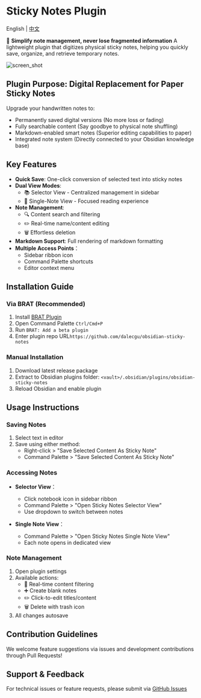 # Sticky Notes Plugin

English | [中文](https://github.com/dalecgu/obsidian-sticky-notes/blob/master/README_zh.md)

📝 **​Simplify note management, never lose fragmented information**
A lightweight plugin that digitizes physical sticky notes, helping you quickly save, organize, and retrieve temporary notes.

![screen_shot]("screen_shot.png")

## Plugin Purpose: Digital Replacement for Paper Sticky Notes
Upgrade your handwritten notes to:
- ​Permanently saved digital versions (No more loss or fading)
- ​Fully searchable content (Say goodbye to physical note shuffling)
- ​Markdown-enabled smart notes (Superior editing capabilities to paper)
- Integrated note system (Directly connected to your Obsidian knowledge base)

## Key Features

- **Quick Save**: One-click conversion of selected text into sticky notes
- ​**Dual View Modes**:
  - 📚 Selector View - Centralized management in sidebar
  - 📄 Single-Note View - Focused reading experience
- ​**Note Management**:
  - 🔍 Content search and filtering
  - ✏️ Real-time name/content editing
  - 🗑️ Effortless deletion
- ​**Markdown Support**: Full rendering of markdown formatting
- ​**Multiple Access Points**：
  - Sidebar ribbon icon
  - Command Palette shortcuts
  - Editor context menu

## Installation Guide

### Via BRAT (Recommended)
1. Install [BRAT Plugin](https://github.com/TfTHacker/obsidian42-brat)
2. Open Command Palette `Ctrl/Cmd+P`
3. Run `BRAT: Add a beta plugin`
4. Enter plugin repo URL`https://github.com/dalecgu/obsidian-sticky-notes`

### Manual Installation
1. Download latest release package
2. Extract to Obsidian plugins folder: `<vault>/.obsidian/plugins/obsidian-sticky-notes`
3. Reload Obsidian and enable plugin

## Usage Instructions

### Saving Notes
1. Select text in editor
2. Save using either method:
   - Right-click > "Save Selected Content As Sticky Note"
   - Command Palette > "Save Selected Content As Sticky Note"

### Accessing Notes
- ​**Selector View**：
  - Click notebook icon in sidebar ribbon
  - Command Palette > "Open Sticky Notes Selector View"
  - Use dropdown to switch between notes

- ​**Single Note View**：
  - Command Palette > "Open Sticky Notes Single Note View"
  - Each note opens in dedicated view

### Note Management
1. Open plugin settings
2. Available actions: 
   - 🔎 Real-time content filtering
   - ➕ Create blank notes
   - ✏️ Click-to-edit titles/content
   - 🗑️ Delete with trash icon
3. All changes autosave

## Contribution Guidelines
We welcome feature suggestions via issues and development contributions through Pull Requests!

## Support & Feedback
For technical issues or feature requests, please submit via [GitHub Issues](https://github.com/dalecgu/obsidian-sticky-notes/issues)

